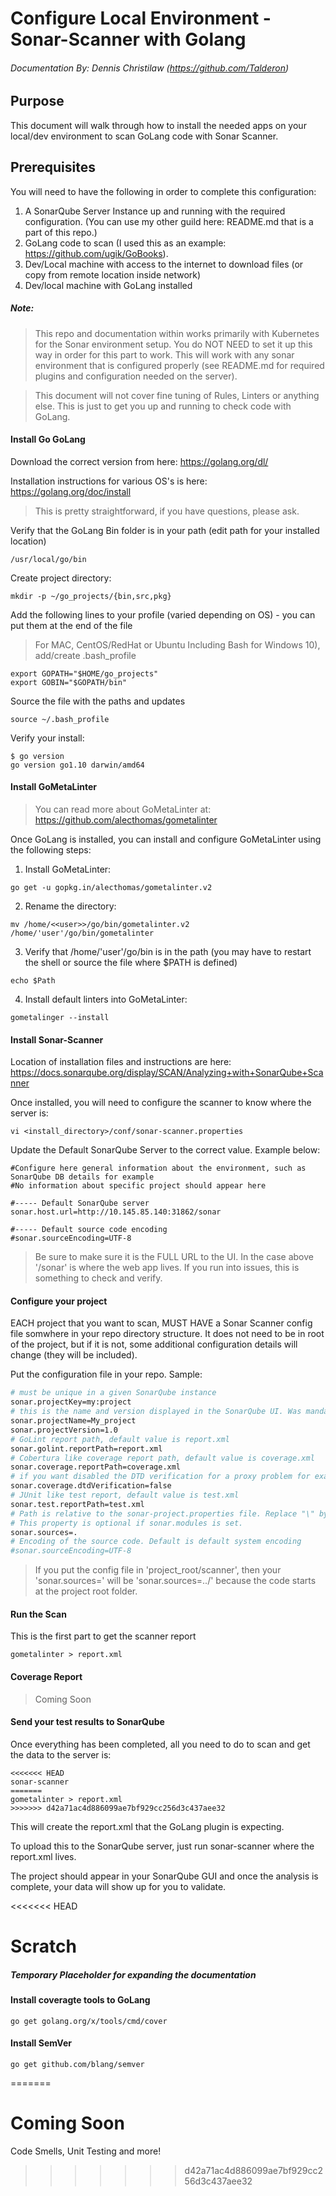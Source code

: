 # Configure Local Environment - Sonar-Scanner with Golang
###### Documentation By: Dennis Christilaw (https://github.com/Talderon)

## Purpose
This document will walk through how to install the needed apps on your local/dev environment to scan GoLang code with Sonar Scanner.

## Prerequisites
You will need to have the following in order to complete this configuration:
1. A SonarQube Server Instance up and running with the required configuration. (You can use my other guild here: README.md that is a part of this repo.)
2. GoLang code to scan (I used this as an example: https://github.com/ugik/GoBooks).
3. Dev/Local machine with access to the internet to download files (or copy from remote location inside network)
4. Dev/local machine with GoLang installed

##### Note:
> This repo and documentation within works primarily with Kubernetes for the Sonar environment setup. You do NOT NEED to set it up this way in order for this part to work. This will work with any sonar environment that is configured properly (see README.md for required plugins and configuration needed on the server).

> This document will not cover fine tuning of Rules, Linters or anything else. This is just to get you up and running to check code with GoLang.

#### Install Go GoLang
Download the correct version from here: https://golang.org/dl/

Installation instructions for various OS's is here: https://golang.org/doc/install

> This is pretty straightforward, if you have questions, please ask.

Verify that the GoLang Bin folder is in your path (edit path for your installed location)
```
/usr/local/go/bin
```

Create project directory:
```
mkdir -p ~/go_projects/{bin,src,pkg}
```

Add the following lines to your profile (varied depending on OS) - you can put them at the end of the file

> For MAC, CentOS/RedHat or Ubuntu Including Bash for Windows 10), add/create .bash_profile

```
export GOPATH="$HOME/go_projects"
export GOBIN="$GOPATH/bin"
```

Source the file with the paths and updates
```
source ~/.bash_profile
```

Verify your install:
```
$ go version
go version go1.10 darwin/amd64
```

#### Install GoMetaLinter
> You can read more about GoMetaLinter at: https://github.com/alecthomas/gometalinter

Once GoLang is installed, you can install and configure GoMetaLinter using the following steps:
1. Install GoMetaLinter:
```
go get -u gopkg.in/alecthomas/gometalinter.v2
```
2. Rename the directory:
```
mv /home/<<user>>/go/bin/gometalinter.v2 /home/'user'/go/bin/gometalinter
```
3. Verify that /home/'user'/go/bin is in the path (you may have to restart the shell or source the file where $PATH is defined)
```
echo $Path
```
4. Install default linters into GoMetaLinter:
```
gometalinger --install
```

#### Install Sonar-Scanner
Location of installation files and instructions are here: https://docs.sonarqube.org/display/SCAN/Analyzing+with+SonarQube+Scanner

Once installed, you will need to configure the scanner to know where the server is:
```
vi <install_directory>/conf/sonar-scanner.properties
```
Update the Default SonarQube Server to the correct value. Example below:
```
#Configure here general information about the environment, such as SonarQube DB details for example
#No information about specific project should appear here

#----- Default SonarQube server
sonar.host.url=http://10.145.85.140:31862/sonar

#----- Default source code encoding
#sonar.sourceEncoding=UTF-8
```
> Be sure to make sure it is the FULL URL to the UI. In the case above '/sonar' is where the web app lives. If you run into issues, this is something to check and verify.

#### Configure your project
EACH project that you want to scan, MUST HAVE a Sonar Scanner config file somwhere in your repo directory structure. It does not need to be in root of the project, but if it is not, some additional configuration details will change (they will be included).

Put the configuration file in your repo. Sample:
```bash
# must be unique in a given SonarQube instance
sonar.projectKey=my:project
# this is the name and version displayed in the SonarQube UI. Was mandatory prior to SonarQube 6.1.
sonar.projectName=My_project
sonar.projectVersion=1.0
# GoLint report path, default value is report.xml
sonar.golint.reportPath=report.xml
# Cobertura like coverage report path, default value is coverage.xml
sonar.coverage.reportPath=coverage.xml
# if you want disabled the DTD verification for a proxy problem for example, true by default
sonar.coverage.dtdVerification=false
# JUnit like test report, default value is test.xml
sonar.test.reportPath=test.xml
# Path is relative to the sonar-project.properties file. Replace "\" by "/" on Windows.
# This property is optional if sonar.modules is set.
sonar.sources=.
# Encoding of the source code. Default is default system encoding
#sonar.sourceEncoding=UTF-8
```
> If you put the config file in 'project_root/scanner', then your 'sonar.sources=' will be 'sonar.sources=../' because the code starts at the project root folder.

#### Run the Scan
This is the first part to get the scanner report
```
gometalinter > report.xml
```

#### Coverage Report

> Coming Soon

#### Send your test results to SonarQube
Once everything has been completed, all you need to do to scan and get the data to the server is:
```
<<<<<<< HEAD
sonar-scanner
=======
gometalinter > report.xml
>>>>>>> d42a71ac4d886099ae7bf929cc256d3c437aee32
```
This will create the report.xml that the GoLang plugin is expecting.

To upload this to the SonarQube server, just run sonar-scanner where the report.xml lives.

The project should appear in your SonarQube GUI and once the analysis is complete, your data will show up for you to validate.

<<<<<<< HEAD







# Scratch
##### Temporary Placeholder for expanding the documentation

#### Install coveragte tools to GoLang
```
go get golang.org/x/tools/cmd/cover
```
#### Install SemVer
```
go get github.com/blang/semver
```


=======
# Coming Soon
Code Smells, Unit Testing and more!
>>>>>>> d42a71ac4d886099ae7bf929cc256d3c437aee32

